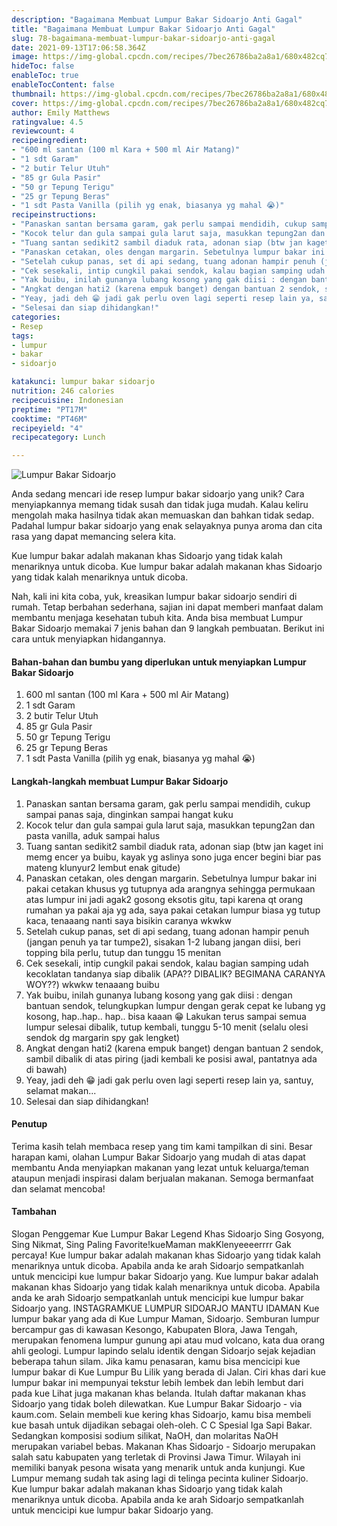 ```yaml
---
description: "Bagaimana Membuat Lumpur Bakar Sidoarjo Anti Gagal"
title: "Bagaimana Membuat Lumpur Bakar Sidoarjo Anti Gagal"
slug: 78-bagaimana-membuat-lumpur-bakar-sidoarjo-anti-gagal
date: 2021-09-13T17:06:58.364Z
image: https://img-global.cpcdn.com/recipes/7bec26786ba2a8a1/680x482cq70/lumpur-bakar-sidoarjo-foto-resep-utama.jpg
hideToc: false
enableToc: true
enableTocContent: false
thumbnail: https://img-global.cpcdn.com/recipes/7bec26786ba2a8a1/680x482cq70/lumpur-bakar-sidoarjo-foto-resep-utama.jpg
cover: https://img-global.cpcdn.com/recipes/7bec26786ba2a8a1/680x482cq70/lumpur-bakar-sidoarjo-foto-resep-utama.jpg
author: Emily Matthews
ratingvalue: 4.5
reviewcount: 4
recipeingredient:
- "600 ml santan (100 ml Kara + 500 ml Air Matang)"
- "1 sdt Garam"
- "2 butir Telur Utuh"
- "85 gr Gula Pasir"
- "50 gr Tepung Terigu"
- "25 gr Tepung Beras"
- "1 sdt Pasta Vanilla (pilih yg enak, biasanya yg mahal 😭)"
recipeinstructions:
- "Panaskan santan bersama garam, gak perlu sampai mendidih, cukup sampai panas saja, dinginkan sampai hangat kuku"
- "Kocok telur dan gula sampai gula larut saja, masukkan tepung2an dan pasta vanilla, aduk sampai halus"
- "Tuang santan sedikit2 sambil diaduk rata, adonan siap (btw jan kaget ini memg encer ya buibu, kayak yg aslinya sono juga encer begini biar pas mateng klunyur2 lembut enak gitude)"
- "Panaskan cetakan, oles dengan margarin. Sebetulnya lumpur bakar ini pakai cetakan khusus yg tutupnya ada arangnya sehingga permukaan atas lumpur ini jadi agak2 gosong eksotis gitu, tapi karena qt orang rumahan ya pakai aja yg ada, saya pakai cetakan lumpur biasa yg tutup kaca, tenaaang nanti saya bisikin caranya wkwkw"
- "Setelah cukup panas, set di api sedang, tuang adonan hampir penuh (jangan penuh ya tar tumpe2), sisakan 1-2 lubang jangan diisi, beri topping bila perlu, tutup dan tunggu 15 menitan"
- "Cek sesekali, intip cungkil pakai sendok, kalau bagian samping udah kecoklatan tandanya siap dibalik (APA?? DIBALIK? BEGIMANA CARANYA WOY??) wkwkw tenaaang buibu"
- "Yak buibu, inilah gunanya lubang kosong yang gak diisi : dengan bantuan sendok, telungkupkan lumpur dengan gerak cepat ke lubang yg kosong, hap..hap.. hap.. bisa kaaan 😁 Lakukan terus sampai semua lumpur selesai dibalik, tutup kembali, tunggu 5-10 menit (selalu olesi sendok dg margarin spy gak lengket)"
- "Angkat dengan hati2 (karena empuk banget) dengan bantuan 2 sendok, sambil dibalik di atas piring (jadi kembali ke posisi awal, pantatnya ada di bawah)"
- "Yeay, jadi deh 😁 jadi gak perlu oven lagi seperti resep lain ya, santuy, selamat makan..."
- "Selesai dan siap dihidangkan!"
categories:
- Resep
tags:
- lumpur
- bakar
- sidoarjo

katakunci: lumpur bakar sidoarjo 
nutrition: 246 calories
recipecuisine: Indonesian
preptime: "PT17M"
cooktime: "PT46M"
recipeyield: "4"
recipecategory: Lunch

---
```



![Lumpur Bakar Sidoarjo](https://img-global.cpcdn.com/recipes/7bec26786ba2a8a1/680x482cq70/lumpur-bakar-sidoarjo-foto-resep-utama.jpg)

Anda sedang mencari ide resep lumpur bakar sidoarjo yang unik? Cara menyiapkannya memang tidak susah dan tidak juga mudah. Kalau keliru mengolah maka hasilnya tidak akan memuaskan dan bahkan tidak sedap. Padahal lumpur bakar sidoarjo yang enak selayaknya punya aroma dan cita rasa yang dapat memancing selera kita.


Kue lumpur bakar adalah makanan khas Sidoarjo yang tidak kalah menariknya untuk dicoba. Kue lumpur bakar adalah makanan khas Sidoarjo yang tidak kalah menariknya untuk dicoba. 

Nah, kali ini kita coba, yuk, kreasikan lumpur bakar sidoarjo sendiri di rumah. Tetap berbahan sederhana, sajian ini dapat memberi manfaat dalam membantu menjaga kesehatan tubuh kita. Anda bisa membuat Lumpur Bakar Sidoarjo memakai 7 jenis bahan dan 9 langkah pembuatan. Berikut ini cara untuk menyiapkan hidangannya.

<!--inarticleads1-->

#### Bahan-bahan dan bumbu yang diperlukan untuk menyiapkan Lumpur Bakar Sidoarjo

1. 600 ml santan (100 ml Kara + 500 ml Air Matang)
1. 1 sdt Garam
1. 2 butir Telur Utuh
1. 85 gr Gula Pasir
1. 50 gr Tepung Terigu
1. 25 gr Tepung Beras
1. 1 sdt Pasta Vanilla (pilih yg enak, biasanya yg mahal 😭)

<!--inarticleads2-->

#### Langkah-langkah membuat Lumpur Bakar Sidoarjo

1. Panaskan santan bersama garam, gak perlu sampai mendidih, cukup sampai panas saja, dinginkan sampai hangat kuku
1. Kocok telur dan gula sampai gula larut saja, masukkan tepung2an dan pasta vanilla, aduk sampai halus
1. Tuang santan sedikit2 sambil diaduk rata, adonan siap (btw jan kaget ini memg encer ya buibu, kayak yg aslinya sono juga encer begini biar pas mateng klunyur2 lembut enak gitude)
1. Panaskan cetakan, oles dengan margarin. Sebetulnya lumpur bakar ini pakai cetakan khusus yg tutupnya ada arangnya sehingga permukaan atas lumpur ini jadi agak2 gosong eksotis gitu, tapi karena qt orang rumahan ya pakai aja yg ada, saya pakai cetakan lumpur biasa yg tutup kaca, tenaaang nanti saya bisikin caranya wkwkw
1. Setelah cukup panas, set di api sedang, tuang adonan hampir penuh (jangan penuh ya tar tumpe2), sisakan 1-2 lubang jangan diisi, beri topping bila perlu, tutup dan tunggu 15 menitan
1. Cek sesekali, intip cungkil pakai sendok, kalau bagian samping udah kecoklatan tandanya siap dibalik (APA?? DIBALIK? BEGIMANA CARANYA WOY??) wkwkw tenaaang buibu
1. Yak buibu, inilah gunanya lubang kosong yang gak diisi : dengan bantuan sendok, telungkupkan lumpur dengan gerak cepat ke lubang yg kosong, hap..hap.. hap.. bisa kaaan 😁 Lakukan terus sampai semua lumpur selesai dibalik, tutup kembali, tunggu 5-10 menit (selalu olesi sendok dg margarin spy gak lengket)
1. Angkat dengan hati2 (karena empuk banget) dengan bantuan 2 sendok, sambil dibalik di atas piring (jadi kembali ke posisi awal, pantatnya ada di bawah)
1. Yeay, jadi deh 😁 jadi gak perlu oven lagi seperti resep lain ya, santuy, selamat makan...
1. Selesai dan siap dihidangkan!

#### Penutup

Terima kasih telah membaca resep yang tim kami tampilkan di sini. Besar harapan kami, olahan Lumpur Bakar Sidoarjo yang mudah di atas dapat membantu Anda menyiapkan makanan yang lezat untuk keluarga/teman ataupun menjadi inspirasi dalam berjualan makanan. Semoga bermanfaat dan selamat mencoba!

#### Tambahan

Slogan Penggemar Kue Lumpur Bakar Legend Khas Sidoarjo Sing Gosyong, Sing Nikmat, Sing Paling Favorite!kueMaman makKlenyeeeerrrr Gak percaya! Kue lumpur bakar adalah makanan khas Sidoarjo yang tidak kalah menariknya untuk dicoba. Apabila anda ke arah Sidoarjo sempatkanlah untuk mencicipi kue lumpur bakar Sidoarjo yang. Kue lumpur bakar adalah makanan khas Sidoarjo yang tidak kalah menariknya untuk dicoba. Apabila anda ke arah Sidoarjo sempatkanlah untuk mencicipi kue lumpur bakar Sidoarjo yang. INSTAGRAMKUE LUMPUR SIDOARJO MANTU IDAMAN Kue lumpur bakar yang ada di Kue Lumpur Maman, Sidoarjo. Semburan lumpur bercampur gas di kawasan Kesongo, Kabupaten Blora, Jawa Tengah, merupakan fenomena lumpur gunung api atau mud volcano, kata dua orang ahli geologi. Lumpur lapindo selalu identik dengan Sidoarjo sejak kejadian beberapa tahun silam. Jika kamu penasaran, kamu bisa mencicipi kue lumpur bakar di Kue Lumpur Bu Lilik yang berada di Jalan. Ciri khas dari kue lumpur bakar ini mempunyai tekstur lebih lembek dan lebih lembut dari pada kue Lihat juga makanan khas belanda. Itulah daftar makanan khas Sidoarjo yang tidak boleh dilewatkan. Kue Lumpur Bakar Sidoarjo - via kaum.com. Selain membeli kue kering khas Sidoarjo, kamu bisa membeli kue basah untuk dijadikan sebagai oleh-oleh. C C Spesial Iga Sapi Bakar. Sedangkan komposisi sodium silikat, NaOH, dan molaritas NaOH merupakan variabel bebas. Makanan Khas Sidoarjo - Sidoarjo merupakan salah satu kabupaten yang terletak di Provinsi Jawa Timur. Wilayah ini memiliki banyak pesona wisata yang menarik untuk anda kunjungi. Kue Lumpur memang sudah tak asing lagi di telinga pecinta kuliner Sidoarjo. Kue lumpur bakar adalah makanan khas Sidoarjo yang tidak kalah menariknya untuk dicoba. Apabila anda ke arah Sidoarjo sempatkanlah untuk mencicipi kue lumpur bakar Sidoarjo yang. 


